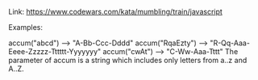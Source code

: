 Link: https://www.codewars.com/kata/mumbling/train/javascript

Examples:

accum("abcd") --> "A-Bb-Ccc-Dddd"
accum("RqaEzty") --> "R-Qq-Aaa-Eeee-Zzzzz-Tttttt-Yyyyyyy"
accum("cwAt") --> "C-Ww-Aaa-Tttt"
The parameter of accum is a string which includes only letters from a..z and A..Z.
